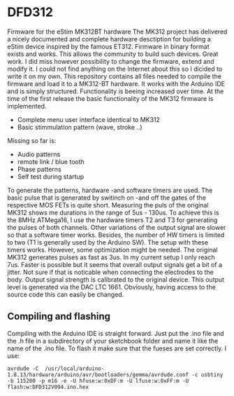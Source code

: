 # DFD312
Firmware for the eStim MK312BT hardware
The MK312 project has delivered a nicely documented and complete hardware desctiption for building a eStim device inspired by the famous ET312. Firmware in binary format exists and works. This allows the community to build such devices. Great work. I did miss however possibility to change the firmware, extend and modify it. I could not find anything on the Internet about this so I dicided to write it on my own. This repository contains all files needed to compile the firmware and load it to a MK312-BT hardware. It works with the Arduino IDE and is simply structured. Functionality is beeing increased over time. At the time of the first release the basic functionality of the MK312 firmware is implemented. 
- Complete menu user interface identical to MK312
- Basic stimmulation pattern (wave, stroke ..)

Missing so far is:
- Audio patterns
- remote link / blue tooth
- Phase patterns
- Self test during startup

To generate the patterns, hardware -and software timers are used. The basic pulse that is generated by switinch on -and off the gates of the respective MOS FETs is quite short. Measuring the puls of the original MK312 shows me durations in the range of 5us - 130us. To achieve this is the 8MHz ATMega16, I use the hardware timers T2 and T3 for generating the pulses of both channels. Other variations of the output signal are slower so that a software timer works. Besides, the number of HW timers is limited to two (T1 is generally used by the Arduino SW).  The setup with these timers works. However, some optimization might be needed. The original MK312 generates pulses as fast as 3us. In my current setup I only reach 7us. Faster is possible but it seems that overall output signals get a bit of a jitter. Not sure if that is noticable when connecting the electrodes to  the body. Output signal strength is calibrated to the original device. This output level is generated via the DAC LTC 1661. Obviously, having access to the source code this can easily be changed.

## Compiling and flashing
Compiling with the Arduino IDE is straight forward. Just put the .ino file and the .h file in a subdirectory of your sketchbook folder and name it like the name of the .ino file.
To flash it make sure that the fueses are set correctly. I use:

`avrdude -C  /usr/local/arduino-1.8.13/hardware/arduino/avr/bootloaders/gemma/avrdude.conf -c usbtiny -b 115200 -p m16 -e -U hfuse:w:0xDF:m -U lfuse:w:0xFF:m -U flash:w:DFD312V094.ino.hex`
